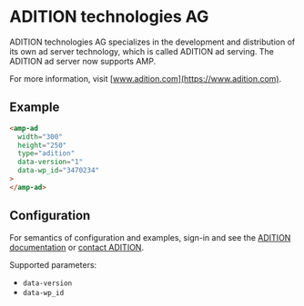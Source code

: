 # ADITION technologies AG

ADITION technologies AG specializes in the development and distribution of its own ad server technology, which is called ADITION ad serving. The ADITION ad server now supports AMP.

For more information, visit [www.adition.com](https://www.adition.com).

## Example

```html
<amp-ad
  width="300"
  height="250"
  type="adition"
  data-version="1"
  data-wp_id="3470234"
>
</amp-ad>
```

## Configuration

For semantics of configuration and examples, sign-in and see the [ADITION documentation](https://wiki.adition.com/index.php?title=ADITION_technologies_AG:Manual/AMP) or [contact ADITION](https://www.adition.com/en/contact/).

Supported parameters:

-   `data-version`
-   `data-wp_id`
